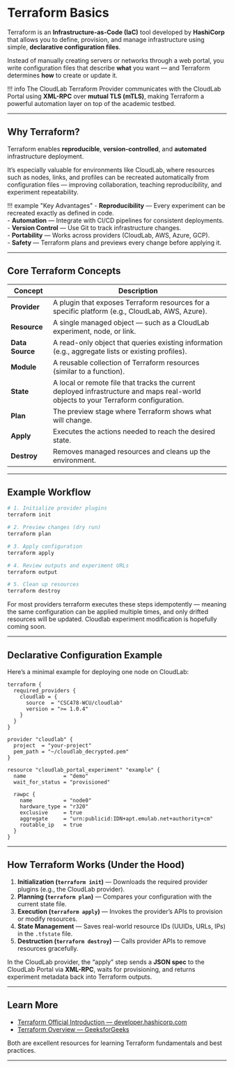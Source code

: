 # Terraform Basics

Terraform is an **Infrastructure-as-Code (IaC)** tool developed by **HashiCorp** that allows you to define, provision, and manage infrastructure using simple, **declarative configuration files**.

Instead of manually creating servers or networks through a web portal, you write configuration files that describe **what** you want — and Terraform determines **how** to create or update it.

!!! info
    The CloudLab Terraform Provider communicates with the CloudLab Portal using **XML-RPC** over **mutual TLS (mTLS)**, making Terraform a powerful automation layer on top of the academic testbed.

---

## Why Terraform?

Terraform enables **reproducible**, **version-controlled**, and **automated** infrastructure deployment.

It’s especially valuable for environments like CloudLab, where resources such as nodes, links, and profiles can be recreated automatically from configuration files — improving collaboration, teaching reproducibility, and experiment repeatability.

!!! example "Key Advantages"
    - **Reproducibility** — Every experiment can be recreated exactly as defined in code.  
    - **Automation** — Integrate with CI/CD pipelines for consistent deployments.  
    - **Version Control** — Use Git to track infrastructure changes.  
    - **Portability** — Works across providers (CloudLab, AWS, Azure, GCP).  
    - **Safety** — Terraform plans and previews every change before applying it.

---

## Core Terraform Concepts

| Concept | Description |
|---|---|
| **Provider** | A plugin that exposes Terraform resources for a specific platform (e.g., CloudLab, AWS, Azure). |
| **Resource** | A single managed object — such as a CloudLab experiment, node, or link. |
| **Data Source** | A read-only object that queries existing information (e.g., aggregate lists or existing profiles). |
| **Module** | A reusable collection of Terraform resources (similar to a function). |
| **State** | A local or remote file that tracks the current deployed infrastructure and maps real-world objects to your Terraform configuration. |
| **Plan** | The preview stage where Terraform shows what will change. |
| **Apply** | Executes the actions needed to reach the desired state. |
| **Destroy** | Removes managed resources and cleans up the environment. |

---

## Example Workflow

```bash
# 1. Initialize provider plugins
terraform init

# 2. Preview changes (dry run)
terraform plan

# 3. Apply configuration
terraform apply

# 4. Review outputs and experiment URLs
terraform output

# 5. Clean up resources
terraform destroy
```

For most providers terraform executes these steps idempotently — meaning the same configuration can be applied multiple times, and only drifted resources will be updated. Cloudlab experiment modification is hopefully coming soon. 

---

## Declarative Configuration Example

Here’s a minimal example for deploying one node on CloudLab:

```hcl
terraform {
  required_providers {
    cloudlab = {
      source  = "CSC478-WCU/cloudlab"
      version = ">= 1.0.4"
    }
  }
}

provider "cloudlab" {
  project  = "your-project"
  pem_path = "~/cloudlab_decrypted.pem"
}

resource "cloudlab_portal_experiment" "example" {
  name            = "demo"
  wait_for_status = "provisioned"

  rawpc {
    name          = "node0"
    hardware_type = "r320"
    exclusive     = true
    aggregate     = "urn:publicid:IDN+apt.emulab.net+authority+cm"
    routable_ip   = true
  }
}
```

---

## How Terraform Works (Under the Hood)

1. **Initialization (`terraform init`)** — Downloads the required provider plugins (e.g., the CloudLab provider).  
2. **Planning (`terraform plan`)** — Compares your configuration with the current state file.  
3. **Execution (`terraform apply`)** — Invokes the provider’s APIs to provision or modify resources.  
4. **State Management** — Saves real-world resource IDs (UUIDs, URLs, IPs) in the `.tfstate` file.  
5. **Destruction (`terraform destroy`)** — Calls provider APIs to remove resources gracefully.

In the CloudLab provider, the “apply” step sends a **JSON spec** to the CloudLab Portal via **XML-RPC**, waits for provisioning, and returns experiment metadata back into Terraform outputs.

---

## Learn More

- [Terraform Official Introduction — developer.hashicorp.com](https://developer.hashicorp.com/terraform/intro)  
- [Terraform Overview — GeeksforGeeks](https://www.geeksforgeeks.org/devops/what-is-terraform/)  

Both are excellent resources for learning Terraform fundamentals and best practices.

---



